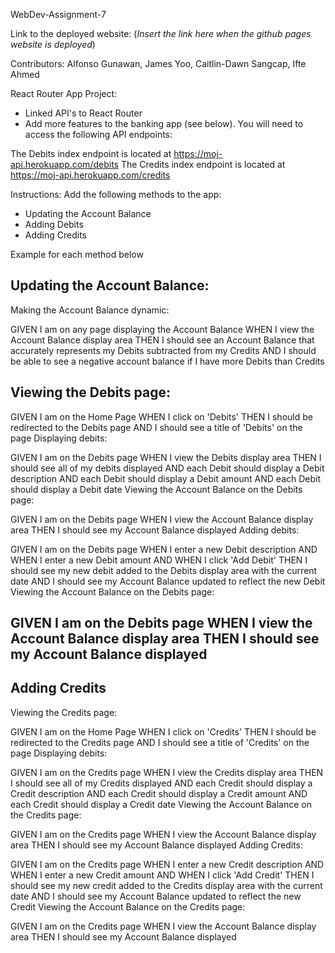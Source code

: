 WebDev-Assignment-7

Link to the deployed website: (*Insert the link here when the github pages website is deployed*)

Contributors:
Alfonso Gunawan, James Yoo, Caitlin-Dawn Sangcap, Ifte Ahmed

React Router App Project:
- Linked API's to React Router
- Add more features to the banking app (see below). You will need to access the following API endpoints:

The Debits index endpoint is located at https://moj-api.herokuapp.com/debits
The Credits index endpoint is located at https://moj-api.herokuapp.com/credits
 
 Instructions:
 Add the following methods to the app:
 - Updating the Account Balance
 - Adding Debits
 - Adding Credits
 
 Example for each method below
 
Updating the Account Balance:
------------------------------------------------------------------------------------------------------------------
Making the Account Balance dynamic:

GIVEN I am on any page displaying the Account Balance
WHEN I view the Account Balance display area
THEN I should see an Account Balance that accurately represents my Debits subtracted from my Credits
AND I should be able to see a negative account balance if I have more Debits than Credits


Viewing the Debits page:
-----------------------------------------------------------------------------------------------------------------
GIVEN I am on the Home Page
WHEN I click on 'Debits'
THEN I should be redirected to the Debits page
AND I should see a title of 'Debits' on the page
Displaying debits:

GIVEN I am on the Debits page
WHEN I view the Debits display area
THEN I should see all of my debits displayed
AND each Debit should display a Debit description
AND each Debit should display a Debit amount
AND each Debit should display a Debit date
Viewing the Account Balance on the Debits page:

GIVEN I am on the Debits page
WHEN I view the Account Balance display area
THEN I should see my Account Balance displayed
Adding debits:

GIVEN I am on the Debits page
WHEN I enter a new Debit description
AND WHEN I enter a new Debit amount
AND WHEN I click 'Add Debit'
THEN I should see my new debit added to the Debits display area with the current date
AND I should see my Account Balance updated to reflect the new Debit
Viewing the Account Balance on the Debits page:

GIVEN I am on the Debits page
WHEN I view the Account Balance display area
THEN I should see my Account Balance displayed
------------------------------------------------------------------------------------------------------------------


Adding Credits
------------------------------------------------------------------------------------------------------------------
Viewing the Credits page:

GIVEN I am on the Home Page
WHEN I click on 'Credits'
THEN I should be redirected to the Credits page
AND I should see a title of 'Credits' on the page
Displaying debits:

GIVEN I am on the Credits page
WHEN I view the Credits display area
THEN I should see all of my Credits displayed
AND each Credit should display a Credit description
AND each Credit should display a Credit amount
AND each Credit should display a Credit date
Viewing the Account Balance on the Credits page:

GIVEN I am on the Credits page
WHEN I view the Account Balance display area
THEN I should see my Account Balance displayed
Adding Credits:

GIVEN I am on the Credits page
WHEN I enter a new Credit description
AND WHEN I enter a new Credit amount
AND WHEN I click 'Add Credit'
THEN I should see my new credit added to the Credits display area with the current date
AND I should see my Account Balance updated to reflect the new Credit
Viewing the Account Balance on the Credits page:

GIVEN I am on the Credits page
WHEN I view the Account Balance display area
THEN I should see my Account Balance displayed
